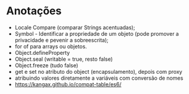 # Anotações

* Locale Compare (comparar Strings acentuadas);
* Symbol - Identificar a propriedade de um objeto (pode promover a privacidade e pevenir a sobreescrita);
* for of para arrays ou objetos.
* Object.defineProperty
* Object.seal (writable = true, resto false)
* Object.freeze (tudo false)
* get e set no atributo do object (encapsulamento), depois com proxy
* atribuindo valores diretamente a variáveis com conversão de nomes
* https://kangax.github.io/compat-table/es6/
